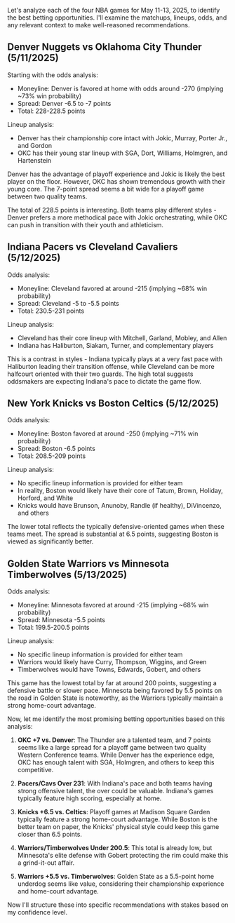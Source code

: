 Let's analyze each of the four NBA games for May 11-13, 2025, to identify the best betting opportunities. I'll examine the matchups, lineups, odds, and any relevant context to make well-reasoned recommendations.

## Denver Nuggets vs Oklahoma City Thunder (5/11/2025)

Starting with the odds analysis:
- Moneyline: Denver is favored at home with odds around -270 (implying ~73% win probability)
- Spread: Denver -6.5 to -7 points
- Total: 228-228.5 points

Lineup analysis:
- Denver has their championship core intact with Jokic, Murray, Porter Jr., and Gordon
- OKC has their young star lineup with SGA, Dort, Williams, Holmgren, and Hartenstein

Denver has the advantage of playoff experience and Jokic is likely the best player on the floor. However, OKC has shown tremendous growth with their young core. The 7-point spread seems a bit wide for a playoff game between two quality teams. 

The total of 228.5 points is interesting. Both teams play different styles - Denver prefers a more methodical pace with Jokic orchestrating, while OKC can push in transition with their youth and athleticism.

## Indiana Pacers vs Cleveland Cavaliers (5/12/2025)

Odds analysis:
- Moneyline: Cleveland favored at around -215 (implying ~68% win probability)
- Spread: Cleveland -5 to -5.5 points
- Total: 230.5-231 points

Lineup analysis:
- Cleveland has their core lineup with Mitchell, Garland, Mobley, and Allen
- Indiana has Haliburton, Siakam, Turner, and complementary players

This is a contrast in styles - Indiana typically plays at a very fast pace with Haliburton leading their transition offense, while Cleveland can be more halfcourt oriented with their two guards. The high total suggests oddsmakers are expecting Indiana's pace to dictate the game flow.

## New York Knicks vs Boston Celtics (5/12/2025)

Odds analysis:
- Moneyline: Boston favored at around -250 (implying ~71% win probability)
- Spread: Boston -6.5 points
- Total: 208.5-209 points

Lineup analysis:
- No specific lineup information is provided for either team
- In reality, Boston would likely have their core of Tatum, Brown, Holiday, Horford, and White
- Knicks would have Brunson, Anunoby, Randle (if healthy), DiVincenzo, and others

The lower total reflects the typically defensive-oriented games when these teams meet. The spread is substantial at 6.5 points, suggesting Boston is viewed as significantly better.

## Golden State Warriors vs Minnesota Timberwolves (5/13/2025)

Odds analysis:
- Moneyline: Minnesota favored at around -215 (implying ~68% win probability)
- Spread: Minnesota -5.5 points
- Total: 199.5-200.5 points

Lineup analysis:
- No specific lineup information is provided for either team
- Warriors would likely have Curry, Thompson, Wiggins, and Green
- Timberwolves would have Towns, Edwards, Gobert, and others

This game has the lowest total by far at around 200 points, suggesting a defensive battle or slower pace. Minnesota being favored by 5.5 points on the road in Golden State is noteworthy, as the Warriors typically maintain a strong home-court advantage.

Now, let me identify the most promising betting opportunities based on this analysis:

1. **OKC +7 vs. Denver**: The Thunder are a talented team, and 7 points seems like a large spread for a playoff game between two quality Western Conference teams. While Denver has the experience edge, OKC has enough talent with SGA, Holmgren, and others to keep this competitive.

2. **Pacers/Cavs Over 231**: With Indiana's pace and both teams having strong offensive talent, the over could be valuable. Indiana's games typically feature high scoring, especially at home.

3. **Knicks +6.5 vs. Celtics**: Playoff games at Madison Square Garden typically feature a strong home-court advantage. While Boston is the better team on paper, the Knicks' physical style could keep this game closer than 6.5 points.

4. **Warriors/Timberwolves Under 200.5**: This total is already low, but Minnesota's elite defense with Gobert protecting the rim could make this a grind-it-out affair.

5. **Warriors +5.5 vs. Timberwolves**: Golden State as a 5.5-point home underdog seems like value, considering their championship experience and home-court advantage.

Now I'll structure these into specific recommendations with stakes based on my confidence level.